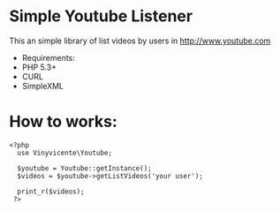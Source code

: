Simple Youtube Listener
=======================

This an simple library of list videos by users in http://www.youtube.com

- Requirements:
 - PHP 5.3+
 - CURL
 - SimpleXML

How to works:
=======================

    <?php
      use Vinyvicente\Youtube;

      $youtube = Youtube::getInstance();
      $videos = $youtube->getListVideos('your user');
      
      print_r($videos);
     ?>
